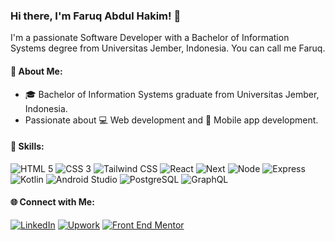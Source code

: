 ### Hi there, I'm Faruq Abdul Hakim! 👋


I'm a passionate Software Developer with a Bachelor of Information Systems degree from Universitas Jember, Indonesia. You can call me Faruq.


#### 🚀 About Me:

- 🎓 Bachelor of Information Systems graduate from Universitas Jember, Indonesia.
- Passionate about 💻 Web development and 📱 Mobile app development.


#### 🌟 Skills:

![HTML 5](https://img.shields.io/badge/html5-%23E34F26.svg?style=for-the-badge&logo=html5&logoColor=white)
![CSS 3](https://img.shields.io/badge/css3-%231572B6.svg?style=for-the-badge&logo=css3&logoColor=white)
![Tailwind CSS](https://img.shields.io/badge/tailwindcss-%2338B2AC.svg?style=for-the-badge&logo=tailwind-css&logoColor=white)
![React](https://img.shields.io/badge/react-2361DA?style=for-the-badge&logo=react&logoColor=white)
![Next](https://img.shields.io/badge/Next-000000?style=for-the-badge&logo=next.js&logoColor=white)
![Node](https://img.shields.io/badge/Node-43853D?style=for-the-badge&logo=node.js&logoColor=white)
![Express](https://img.shields.io/badge/Express-333333?style=for-the-badge&logo=express&logoColor=white)
![Kotlin](https://img.shields.io/badge/Kotlin-894CFD?&style=for-the-badge&logo=kotlin&logoColor=white)
![Android Studio](https://img.shields.io/badge/Android_Studio-3DDC84?style=for-the-badge&logo=android-studio&logoColor=white)
![PostgreSQL](https://img.shields.io/badge/PostgreSQL-0064a5?&style=for-the-badge&logo=postgresql&logoColor=white)
![GraphQL](https://img.shields.io/badge/GraphQL-e535ab?&style=for-the-badge&logo=graphql&logoColor=white)


#### 🌐 Connect with Me:

[![LinkedIn](https://img.shields.io/badge/LinkedIn-0077B5?style=for-the-badge&logo=linkedin&logoColor=white)](https://www.linkedin.com/in/faruq-abdul-hakim-1aa6231bb/)
[![Upwork](https://img.shields.io/badge/Upwork-14a800?style=for-the-badge&logo=upwork&logoColor=white)](https://www.upwork.com/freelancers/~016b4a501a90f709b9)
[![Front End Mentor](https://img.shields.io/badge/Front%20End%20Mentor-3e54a3?style=for-the-badge&logo=frontendmentor&logoColor=white)](https://www.frontendmentor.io/profile/faruqAbdulHakim)
